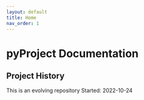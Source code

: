 ```yaml
---
layout: default
title: Home
nav_order: 1
---
```


# pyProject Documentation



## Project History
This is an evolving repository
Started: 2022-10-24
